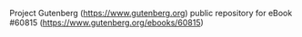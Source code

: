 Project Gutenberg (https://www.gutenberg.org) public repository for eBook #60815 (https://www.gutenberg.org/ebooks/60815)
